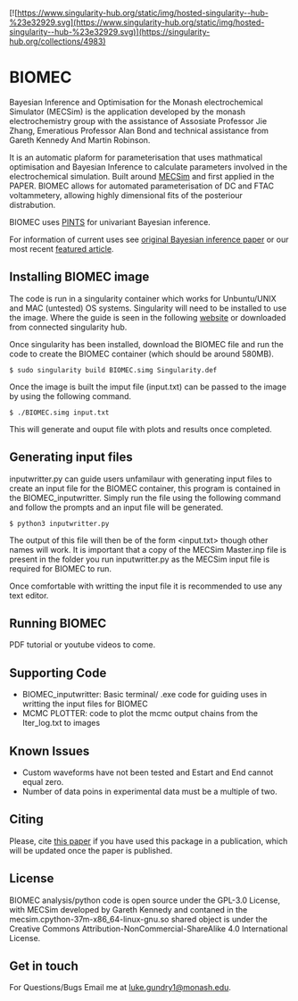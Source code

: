 [![https://www.singularity-hub.org/static/img/hosted-singularity--hub-%23e32929.svg](https://www.singularity-hub.org/static/img/hosted-singularity--hub-%23e32929.svg)](https://singularity-hub.org/collections/4983)


# BIOMEC
Bayesian Inference and Optimisation for the Monash electrochemical Simulator (MECSim) is the application developed by the
monash electrochemistry group with the assistance of Assosiate Professor Jie Zhang, Emeratious Professor Alan Bond and technical assistance from Gareth Kennedy And Martin Robinson.

It is an automatic plaform for parameterisation that uses mathmatical optimisation and Bayesian Inference to calculate parameters involved in the electrochemical simulation.
Built around [MECSim](http://www.garethkennedy.net/MECSim.html) and first applied in the PAPER. BIOMEC allows for automated parameterisation of DC and FTAC voltammetery, allowing highly dimensional fits of the posteriour distrabution.

BIOMEC uses [PINTS](https://github.com/pints-team/pints) for univariant Bayesian inference.

For information of current uses see [original Bayesian inference paper](https://doi.org/10.1002/celc.201700678) or our most recent [featured article](https://doi.org/10.1039/D0CC07549C).

## Installing BIOMEC image
The code is run in a singularity container which works for Unbuntu/UNIX and MAC (untested) OS systems.
Singularity will need to be installed to use the image. Where the guide is seen in the following [website](https://sylabs.io/guides/3.6/user-guide/quick_start.html) or downloaded from connected singularity hub.

Once singularity has been installed, download the BIOMEC file and run the code to create the BIOMEC container (which should be around 580MB). 

```
$ sudo singularity build BIOMEC.simg Singularity.def
```
Once the image is built the imput file (input.txt) can be passed to the image by using the following command.
```
$ ./BIOMEC.simg input.txt
```
This will generate and ouput file with plots and results once completed.

## Generating input files
inputwritter.py can guide users unfamilaur with generating input files to create an input file for the BIOMEC container, this program is contained in the BIOMEC_inputwritter.
Simply run the file using the following command and follow the prompts and an input file will be generated.
```
$ python3 inputwritter.py
```
The output of this file will then be of the form <input.txt> though other names will work.
It is important that a copy of the MECSim Master.inp file is present in the folder you run inputwritter.py as the MECSim input file is required for BIOMEC to run.

Once comfortable with writting the input file it is recommended to use any text editor. 

## Running BIOMEC
PDF tutorial or youtube videos to come.


## Supporting Code
 - BIOMEC_inputwritter: Basic terminal/ .exe code for guiding uses in writting the input files for BIOMEC
 - MCMC PLOTTER: code to plot the mcmc output chains from the Iter_log.txt to images 

## Known Issues
 - Custom waveforms have not been tested and Estart and End cannot equal zero.
 - Number of data poins in experimental data must be a multiple of two.

## Citing
Please, cite [this paper](https://chemistry-europe.onlinelibrary.wiley.com/doi/abs/10.1002/celc.202100391) if you have used this package in a publication, which will be updated once the paper is published.

## License

BIOMEC analysis/python code is open source under the GPL-3.0 License, with MECSim developed by Gareth Kennedy and contaned in the mecsim.cpython-37m-x86_64-linux-gnu.so shared object is under the Creative Commons Attribution-NonCommercial-ShareAlike 4.0 International License.

## Get in touch
For Questions/Bugs Email me at luke.gundry1@monash.edu.
